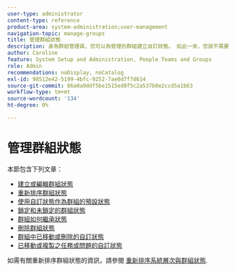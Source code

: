 ```yaml
---
user-type: administrator
content-type: reference
product-area: system-administration;user-management
navigation-topic: manage-groups
title: 管理群組狀態
description: 身為群組管理員，您可以為管理的群組建立自訂狀態。 如此一來，您就不需要數十種全公司的自訂狀態，且群組階層擁有更多自主權。 如果Workfront管理員已解除鎖定狀態，您也可以編輯所管理群組的系統層級狀態。
author: Caroline
feature: System Setup and Administration, People Teams and Groups
role: Admin
recommendations: noDisplay, noCatalog
exl-id: 98512e42-5199-4bfc-9252-7ae0d7f7d614
source-git-commit: 86a0a9ddf5be1515ed8f5c2a537b0e2ccd5a1b63
workflow-type: tm+mt
source-wordcount: '134'
ht-degree: 0%

---
```


# 管理群組狀態

本節包含下列文章：

* [建立或編輯群組狀態](../../../administration-and-setup/manage-groups/manage-group-statuses/create-or-edit-a-group-status.md)
* [重新排序群組狀態](../../../administration-and-setup/manage-groups/manage-group-statuses/reorder-group-statuses-from-groups-area.md)
* [使用自訂狀態作為群組的預設狀態](../../../administration-and-setup/manage-groups/manage-group-statuses/use-custom-statuses-as-default-statuses-group.md)
* [鎖定和未鎖定的群組狀態](../../../administration-and-setup/manage-groups/manage-group-statuses/lock-or-unlock-a-custom-group-status.md)
* [群組如何繼承狀態](../../../administration-and-setup/manage-groups/manage-group-statuses/how-groups-inherit-statuses.md)
* [刪除群組狀態](../../../administration-and-setup/manage-groups/manage-group-statuses/delete-a-group-status.md)
* [群組中已移動或刪除的自訂狀態](../../../administration-and-setup/manage-groups/manage-group-statuses/custom-statuses-in-group-moved-or-deleted.md)
* [已移動或複製之任務或問題的自訂狀態](../../../administration-and-setup/manage-groups/manage-group-statuses/custom-statuses-on-a-task-or-issue-that-is-moved-or-copied.md)

如需有關重新排序群組狀態的資訊，請參閱 [重新排序系統層次與群組狀態](../../../administration-and-setup/customize-workfront/creating-custom-status-and-priority-labels/reorder-system-statuses.md).
